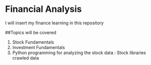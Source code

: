 # Financial Analysis
I will insert my finance learning in this repository

##Topics will be covered
1. Stock Fundamentals
2. Investment Fundamentals
3. Python programming for analyzing the stock data :
    Stock libraries
    crawled data